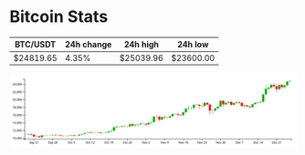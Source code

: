 # Bitcoin Stats

BTC/USDT|24h change|24h high|24h low|
|---|---|---|---|
|$24819.65|4.35%|$25039.96|$23600.00|

<img src="./chart.svg">
